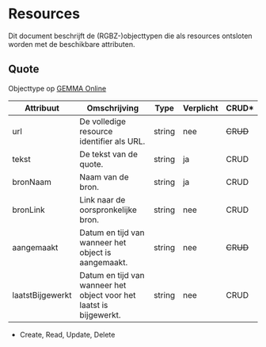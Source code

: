 # Resources

Dit document beschrijft de (RGBZ-)objecttypen die als resources ontsloten
worden met de beschikbare attributen.


## Quote

Objecttype op [GEMMA Online](https://www.gemmaonline.nl/index.php/Rgbz_2.0/doc/objecttype/quote)

| Attribuut | Omschrijving | Type | Verplicht | CRUD* |
| --- | --- | --- | --- | --- |
| url | De volledige resource identifier als URL. | string | nee | ~~C~~​R​~~U~~​~~D~~ |
| tekst | De tekst van de quote. | string | ja | C​R​U​D |
| bronNaam | Naam van de bron. | string | ja | C​R​U​D |
| bronLink | Link naar de oorspronkelijke bron. | string | nee | C​R​U​D |
| aangemaakt | Datum en tijd van wanneer het object is aangemaakt. | string | nee | ~~C~~​R​~~U~~​~~D~~ |
| laatstBijgewerkt | Datum en tijd van wanneer het object voor het laatst is bijgewerkt. | string | nee | C​R​U​D |


* Create, Read, Update, Delete
